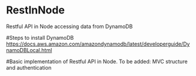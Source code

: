 # RestInNode
Restful API in Node accessing data from DynamoDB

#Steps to install DynamoDB
https://docs.aws.amazon.com/amazondynamodb/latest/developerguide/DynamoDBLocal.html

#Basic implementation of Restful API in Node.
To be added: MVC structure and authentication

